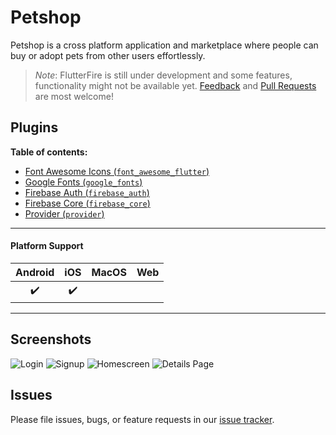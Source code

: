 # Petshop

Petshop is a cross platform application and marketplace where people can buy or adopt pets from other users effortlessly.

> *Note*: FlutterFire is still under development and some features, functionality might not be available yet.
[Feedback](https://github.com/FirebaseExtended/flutterfire/issues) and [Pull Requests](https://github.com/FirebaseExtended/flutterfire/pulls) are most welcome!

## Plugins

**Table of contents:**

- [Font Awesome Icons (`font_awesome_flutter`)](https://pub.dev/packages/font_awesome_flutter)
- [Google Fonts (`google_fonts`)](https://pub.dev/packages/google_fonts)
- [Firebase Auth (`firebase_auth`)](https://pub.dev/packages/firebase_auth)
- [Firebase Core (`firebase_core`)](https://pub.dev/packages/firebase_core)
- [Provider (`provider`)](https://pub.dev/packages/provider)
---

#### Platform Support

| Android | iOS | MacOS | Web |
|:-------:|:---:|:-----:|:---:|
|    ✔️    |  ✔️  |       |     |

----

## Screenshots

![Login]()
![Signup]()
![Homescreen]()
![Details Page]()

## Issues

Please file issues, bugs, or feature requests in our [issue tracker](https://github.com/derpLLC/super-octo-fiesta/issues/new/choose).